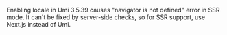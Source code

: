 Enabling locale in Umi 3.5.39 causes "navigator is not defined" error in SSR mode. It can't be fixed by server-side checks, so for SSR support, use Next.js instead of Umi.
